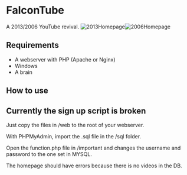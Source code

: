 # FalconTube
A 2013/2006 YouTube revival.
![2013Homepage](https://ft.hwilliams8548.com/ft2013.JPG)![2006Homepage](https://ft.hwilliams8548.com/ft2006.JPG)
## Requirements
- A webserver with PHP (Apache or Nginx)
- Windows
- A brain

## How to use
## Currently the sign up script is broken
Just copy the files in /web to the root of your webserver.

With PHPMyAdmin, import the .sql file in the /sql folder.

Open the function.php file in /important and changes the username and password to the one set in MYSQL.

The homepage should have errors because there is no videos in the DB.
